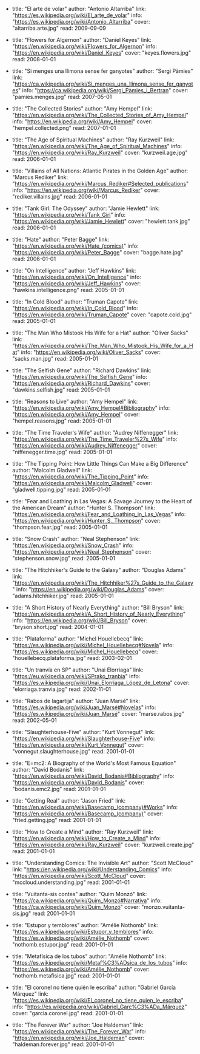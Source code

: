 
  - title: "El arte de volar"
    author: "Antonio Altarriba"
    link: "https://es.wikipedia.org/wiki/El_arte_de_volar"
    info: "https://es.wikipedia.org/wiki/Antonio_Altarriba"
    cover: "altarriba.arte.jpg"
    read: 2009-09-09

  - title: "Flowers for Algernon"
    author: "Daniel Keyes"
    link: "https://en.wikipedia.org/wiki/Flowers_for_Algernon"
    info: "https://en.wikipedia.org/wiki/Daniel_Keyes"
    cover: "keyes.flowers.jpg"
    read: 2008-01-01

  - title: "Si menges una llimona sense fer ganyotes"
    author: "Sergi Pàmies"
    link: "https://ca.wikipedia.org/wiki/Si_menges_una_llimona_sense_fer_ganyotes"
    info: "https://ca.wikipedia.org/wiki/Sergi_Pàmies_i_Bertran"
    cover: "pamies.menges.jpg"
    read: 2007-05-01

  - title: "The Collected Stories"
    author: "Amy Hempel"
    link: "https://en.wikipedia.org/wiki/The_Collected_Stories_of_Amy_Hempel"
    info: "https://en.wikipedia.org/wiki/Amy_Hempel"
    cover: "hempel.collected.png"
    read: 2007-01-01

  - title: "The Age of Spiritual Machines"
    author: "Ray Kurzweil"
    link: "https://en.wikipedia.org/wiki/The_Age_of_Spiritual_Machines"
    info: "https://en.wikipedia.org/wiki/Ray_Kurzweil"
    cover: "kurzweil.age.jpg"
    read: 2006-01-01

  - title: "Villains of All Nations: Atlantic Pirates in the Golden Age"
    author: "Marcus Rediker"
    link: "https://en.wikipedia.org/wiki/Marcus_Rediker#Selected_publications"
    info: "https://en.wikipedia.org/wiki/Marcus_Rediker"
    cover: "rediker.villains.jpg"
    read: 2006-01-01

  - title: "Tank Girl: The Odyssey"
    author: "Jamie Hewlett"
    link: "https://en.wikipedia.org/wiki/Tank_Girl"
    info: "https://en.wikipedia.org/wiki/Jamie_Hewlett"
    cover: "hewlett.tank.jpg"
    read: 2006-01-01

  - title: "Hate"
    author: "Peter Bagge"
    link: "https://en.wikipedia.org/wiki/Hate_(comics)"
    info: "https://en.wikipedia.org/wiki/Peter_Bagge"
    cover: "bagge.hate.jpg"
    read: 2006-01-01

  - title: "On Intelligence"
    author: "Jeff Hawkins"
    link: "https://en.wikipedia.org/wiki/On_Intelligence"
    info: "https://en.wikipedia.org/wiki/Jeff_Hawkins"
    cover: "hawkins.intelligence.png"
    read: 2005-01-01

  - title: "In Cold Blood"
    author: "Truman Capote"
    link: "https://en.wikipedia.org/wiki/In_Cold_Blood"
    info: "https://en.wikipedia.org/wiki/Truman_Capote"
    cover: "capote.cold.jpg"
    read: 2005-01-01

  - title: "The Man Who Mistook His Wife for a Hat"
    author: "Oliver Sacks"
    link: "https://en.wikipedia.org/wiki/The_Man_Who_Mistook_His_Wife_for_a_Hat"
    info: "https://en.wikipedia.org/wiki/Oliver_Sacks"
    cover: "sacks.man.jpg"
    read: 2005-01-01

  - title: "The Selfish Gene"
    author: "Richard Dawkins"
    link: "https://en.wikipedia.org/wiki/The_Selfish_Gene"
    info: "https://en.wikipedia.org/wiki/Richard_Dawkins"
    cover: "dawkins.selfish.jpg"
    read: 2005-01-01

  - title: "Reasons to Live"
    author: "Amy Hempel"
    link: "https://en.wikipedia.org/wiki/Amy_Hempel#Bibliography"
    info: "https://en.wikipedia.org/wiki/Amy_Hempel"
    cover: "hempel.reasons.jpg"
    read: 2005-01-01

  - title: "The Time Traveler's Wife"
    author: "Audrey Niffenegger"
    link: "https://en.wikipedia.org/wiki/The_Time_Traveler%27s_Wife"
    info: "https://en.wikipedia.org/wiki/Audrey_Niffenegger"
    cover: "niffenegger.time.jpg"
    read: 2005-01-01

  - title: "The Tipping Point: How Little Things Can Make a Big Difference"
    author: "Malcolm Gladwell"
    link: "https://en.wikipedia.org/wiki/The_Tipping_Point"
    info: "https://en.wikipedia.org/wiki/Malcolm_Gladwell"
    cover: "gladwell.tipping.jpg"
    read: 2005-01-01

  - title: "Fear and Loathing in Las Vegas: A Savage Journey to the Heart of the American Dream"
    author: "Hunter S. Thompson"
    link: "https://en.wikipedia.org/wiki/Fear_and_Loathing_in_Las_Vegas"
    info: "https://en.wikipedia.org/wiki/Hunter_S._Thompson"
    cover: "thompson.fear.jpg"
    read: 2005-01-01

  - title: "Snow Crash"
    author: "Neal Stephenson"
    link: "https://en.wikipedia.org/wiki/Snow_Crash"
    info: "https://en.wikipedia.org/wiki/Neal_Stephenson"
    cover: "stephenson.snow.jpg"
    read: 2005-01-01

  - title: "The Hitchhiker's Guide to the Galaxy"
    author: "Douglas Adams"
    link: "https://en.wikipedia.org/wiki/The_Hitchhiker%27s_Guide_to_the_Galaxy"
    info: "https://en.wikipedia.org/wiki/Douglas_Adams"
    cover: "adams.hitchhiker.jpg"
    read: 2005-01-01

  - title: "A Short History of Nearly Everything"
    author: "Bill Bryson"
    link: "https://en.wikipedia.org/wiki/A_Short_History_of_Nearly_Everything"
    info: "https://en.wikipedia.org/wiki/Bill_Bryson"
    cover: "bryson.short.jpg"
    read: 2004-01-01

  - title: "Plataforma"
    author: "Michel Houellebecq"
    link: "https://es.wikipedia.org/wiki/Michel_Houellebecq#Novela"
    info: "https://es.wikipedia.org/wiki/Michel_Houellebecq"
    cover: "houellebecq.plataforma.jpg"
    read: 2003-02-01

  - title: "Un tranvía en SP"
    author: "Unai Elorriaga"
    link: "https://eu.wikipedia.org/wiki/SPrako_tranbia"
    info: "https://es.wikipedia.org/wiki/Unai_Elorriaga_López_de_Letona"
    cover: "elorriaga.tranvia.jpg"
    read: 2002-11-01

  - title: "Rabos de lagartija"
    author: "Juan Marsé"
    link: "https://es.wikipedia.org/wiki/Juan_Marsé#Novelas"
    info: "https://es.wikipedia.org/wiki/Juan_Marsé"
    cover: "marse.rabos.jpg"
    read: 2002-05-01

  - title: "Slaughterhouse-Five"
    author: "Kurt Vonnegut"
    link: "https://en.wikipedia.org/wiki/Slaughterhouse-Five"
    info: "https://en.wikipedia.org/wiki/Kurt_Vonnegut"
    cover: "vonnegut.slaughterhouse.jpg"
    read: 2001-01-01

  - title: "E=mc2: A Biography of the World's Most Famous Equation"
    author: "David Bodanis"
    link: "https://en.wikipedia.org/wiki/David_Bodanis#Bibliography"
    info: "https://en.wikipedia.org/wiki/David_Bodanis"
    cover: "bodanis.emc2.jpg"
    read: 2001-01-01

  - title: "Getting Real"
    author: "Jason Fried"
    link: "https://en.wikipedia.org/wiki/Basecamp_(company)#Works"
    info: "https://en.wikipedia.org/wiki/Basecamp_(company)"
    cover: "fried.getting.jpg"
    read: 2001-01-01

  - title: "How to Create a Mind"
    author: "Ray Kurzweil"
    link: "https://en.wikipedia.org/wiki/How_to_Create_a_Mind"
    info: "https://en.wikipedia.org/wiki/Ray_Kurzweil"
    cover: "kurzweil.create.jpg"
    read: 2001-01-01

  - title: "Understanding Comics: The Invisible Art"
    author: "Scott McCloud"
    link: "https://en.wikipedia.org/wiki/Understanding_Comics"
    info: "https://en.wikipedia.org/wiki/Scott_McCloud"
    cover: "mccloud.understanding.jpg"
    read: 2001-01-01

  - title: "Vuitanta-sis contes"
    author: "Quim Monzó"
    link: "https://ca.wikipedia.org/wiki/Quim_Monzó#Narrativa"
    info: "https://ca.wikipedia.org/wiki/Quim_Monzó"
    cover: "monzo.vuitanta-sis.jpg"
    read: 2001-01-01

  - title: "Estupor y temblores"
    author: "Amélie Nothomb"
    link: "https://es.wikipedia.org/wiki/Estupor_y_temblores"
    info: "https://es.wikipedia.org/wiki/Amélie_Nothomb"
    cover: "nothomb.estupor.jpg"
    read: 2001-01-01

  - title: "Metafísica de los tubos"
    author: "Amélie Nothomb"
    link: "https://es.wikipedia.org/wiki/Metaf%C3%ADsica_de_los_tubos"
    info: "https://es.wikipedia.org/wiki/Amélie_Nothomb"
    cover: "nothomb.metafisica.jpg"
    read: 2001-01-01

  - title: "El coronel no tiene quién le escriba"
    author: "Gabriel García Márquez"
    link: "https://es.wikipedia.org/wiki/El_coronel_no_tiene_quien_le_escriba"
    info: "https://es.wikipedia.org/wiki/Gabriel_Garc%C3%ADa_Márquez"
    cover: "garcia.coronel.jpg"
    read: 2001-01-01

  - title: "The Forever War"
    author: "Joe Haldeman"
    link: "https://en.wikipedia.org/wiki/The_Forever_War"
    info: "https://en.wikipedia.org/wiki/Joe_Haldeman"
    cover: "haldeman.forever.jpg"
    read: 2001-01-01
